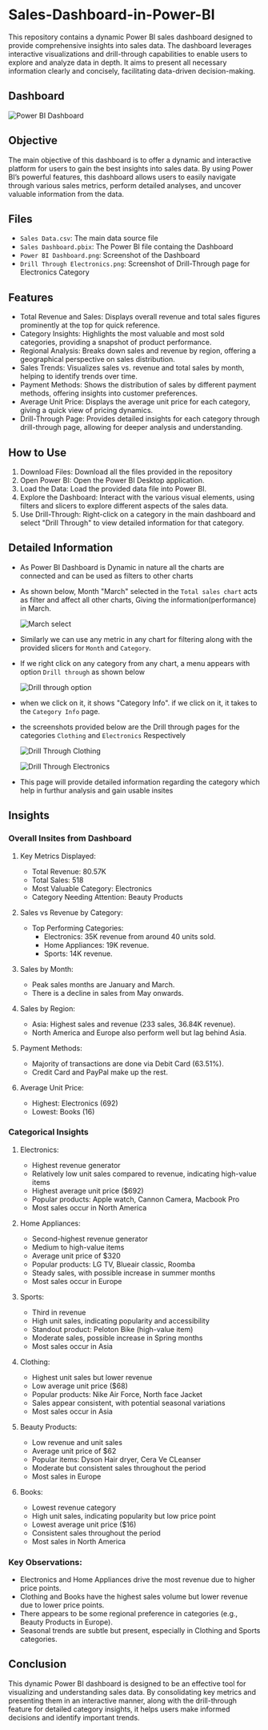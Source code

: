 # Sales-Dashboard-in-Power-BI

This repository contains a dynamic Power BI sales dashboard designed to provide comprehensive insights into sales data. The dashboard leverages interactive visualizations and drill-through capabilities to enable users to explore and analyze data in depth. It aims to present all necessary information clearly and concisely, facilitating data-driven decision-making.

## Dashboard

![Power BI Dashboard](https://github.com/boga-venu/Sales-Dashboard-in-Power-BI/assets/174999641/20308c7d-329c-49da-8486-456e504b8cbe)


## Objective

The main objective of this dashboard is to offer a dynamic and interactive platform for users to gain the best insights into sales data. By using Power BI’s powerful features, this dashboard allows users to easily navigate through various sales metrics, perform detailed analyses, and uncover valuable information from the data.

## Files
- `Sales Data.csv`: The main data source file
- `Sales Dashboard.pbix`: The Power BI file containg the Dashboard
- `Power BI Dashboard.png`: Screenshot of the Dashboard
- `Drill Through Electronics.png`: Screenshot of Drill-Through page for Electronics Category

## Features
- Total Revenue and Sales: Displays overall revenue and total sales figures prominently at the top for quick reference.
- Category Insights: Highlights the most valuable and most sold categories, providing a snapshot of product performance.
- Regional Analysis: Breaks down sales and revenue by region, offering a geographical perspective on sales distribution.
- Sales Trends: Visualizes sales vs. revenue and total sales by month, helping to identify trends over time.
- Payment Methods: Shows the distribution of sales by different payment methods, offering insights into customer preferences.
- Average Unit Price: Displays the average unit price for each category, giving a quick view of pricing dynamics.
- Drill-Through Page: Provides detailed insights for each category through drill-through page, allowing for deeper analysis and understanding.

## How to Use
1. Download Files: Download all the files provided in the repository
2. Open Power BI: Open the Power BI Desktop application.
3. Load the Data: Load the provided data file into Power BI.
4. Explore the Dashboard: Interact with the various visual elements, using filters and slicers to explore different aspects of the sales data.
5. Use Drill-Through: Right-click on a category in the main dashboard and select "Drill Through" to view detailed information for that category.

## Detailed Information
- As Power BI Dashboard is Dynamic in nature all the charts are connected and can be used as filters to other charts
- As shown below, Month "March" selected in the `Total sales chart` acts as filter and affect all other charts, Giving the information(performance) in March.
  
  ![March select](https://github.com/boga-venu/Sales-Dashboard-in-Power-BI/assets/174999641/c512b0d4-1f70-4991-9f97-7ddd2834c04f)
  
- Similarly we can use any metric in any chart for filtering along with the provided slicers for `Month` and `Category`.

- If we right click on any category from any chart, a menu appears with option `Drill through` as shown below

  ![Drill through option](https://github.com/boga-venu/Sales-Dashboard-in-Power-BI/assets/174999641/abede77e-3563-48e7-84b7-122146a26472)

- when we click on it, it shows "Category Info". if we click on it, it takes to the `Category Info` page.
- the screenshots provided below are the Drill through pages for the categories `Clothing` and `Electronics` Respectively

  ![Drill Through Clothing](https://github.com/boga-venu/Sales-Dashboard-in-Power-BI/assets/174999641/bb439ea0-e281-47e0-a984-023e0e9b762f)

  ![Drill Through Electronics](https://github.com/boga-venu/Sales-Dashboard-in-Power-BI/assets/174999641/e03ca675-db75-448e-a002-e958cd78738a)

- This page will provide detailed information regarding the category which help in furthur analysis and gain usable insites

## Insights

### Overall Insites from Dashboard

1. Key Metrics Displayed:

    -  Total Revenue: 80.57K
    -  Total Sales: 518
    -  Most Valuable Category: Electronics
    -  Category Needing Attention: Beauty Products

2. Sales vs Revenue by Category:

   - Top Performing Categories:
       - Electronics: 35K revenue from around 40 units sold.
       - Home Appliances: 19K revenue.
       - Sports: 14K revenue.

3. Sales by Month:

   - Peak sales months are January and March.
   - There is a decline in sales from May onwards.

4. Sales by Region:

   - Asia: Highest sales and revenue (233 sales, 36.84K revenue).
   - North America and Europe also perform well but lag behind Asia.

5. Payment Methods:

   - Majority of transactions are done via Debit Card (63.51%).
   - Credit Card and PayPal make up the rest.

6. Average Unit Price:

   - Highest: Electronics (692)
   - Lowest: Books (16)
  
### Categorical Insights

1. Electronics:

    - Highest revenue generator
    - Relatively low unit sales compared to revenue, indicating high-value items
    - Highest average unit price ($692)
    - Popular products: Apple watch, Cannon Camera, Macbook Pro
    - Most sales occur in North America

2. Home Appliances:

    - Second-highest revenue generator
    - Medium to high-value items
    - Average unit price of $320
    - Popular products: LG TV, Blueair classic, Roomba
    - Steady sales, with possible increase in summer months
    - Most sales occur in Europe

3. Sports:

    - Third in revenue
    - High unit sales, indicating popularity and accessibility
    - Standout product: Peloton Bike (high-value item)
    - Moderate sales, possible increase in Spring months
    - Most sales occur in Asia

4. Clothing:

    - Highest unit sales but lower revenue
    - Low average unit price ($68)
    - Popular products: Nike Air Force, North face Jacket
    - Sales appear consistent, with potential seasonal variations
    - Most sales occur in Asia

5. Beauty Products:
   
    - Low revenue and unit sales
    - Average unit price of $62
    - Popular items: Dyson Hair dryer, Cera Ve CLeanser
    - Moderate but consistent sales throughout the period
    - Most sales in Europe

6. Books:

    - Lowest revenue category
    - High unit sales, indicating popularity but low price point
    - Lowest average unit price ($16)
    - Consistent sales throughout the period
    - Most sales in North America

### Key Observations:

  - Electronics and Home Appliances drive the most revenue due to higher price points.
  - Clothing and Books have the highest sales volume but lower revenue due to lower price points.
  - There appears to be some regional preference in categories (e.g., Beauty Products in Europe).
  - Seasonal trends are subtle but present, especially in Clothing and Sports categories.

## Conclusion

This dynamic Power BI dashboard is designed to be an effective tool for visualizing and understanding sales data. By consolidating key metrics and presenting them in an interactive manner, along with the drill-through feature for detailed category insights, it helps users make informed decisions and identify important trends.
